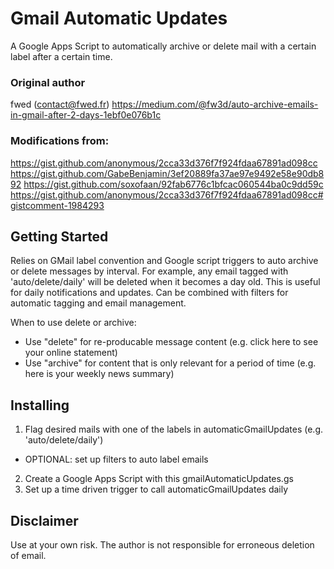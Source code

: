 # Gmail Automatic Updates
A Google Apps Script to automatically archive or delete mail with a certain label after a certain time.

### Original author
fwed (contact@fwed.fr)
https://medium.com/@fw3d/auto-archive-emails-in-gmail-after-2-days-1ebf0e076b1c

### Modifications from:
https://gist.github.com/anonymous/2cca33d376f7f924fdaa67891ad098cc
https://gist.github.com/GabeBenjamin/3ef20889fa37ae97e9492e58e90db892
https://gist.github.com/soxofaan/92fab6776c1bfcac060544ba0c9dd59c
https://gist.github.com/anonymous/2cca33d376f7f924fdaa67891ad098cc#gistcomment-1984293

Getting Started
---------------
Relies on GMail label convention and Google script triggers to auto archive or delete messages by interval.
For example, any email tagged with 'auto/delete/daily' will be deleted when it becomes a day old.
This is useful for daily notifications and updates.
Can be combined with filters for automatic tagging and email management.

When to use delete or archive:
- Use "delete" for re-producable message content (e.g. click here to see your online statement)
- Use "archive" for content that is only relevant for a period of time (e.g. here is your weekly news summary)

Installing
----------
1. Flag desired mails with one of the labels in automaticGmailUpdates (e.g. 'auto/delete/daily')
- OPTIONAL: set up filters to auto label emails
2. Create a Google Apps Script with this gmailAutomaticUpdates.gs
3. Set up a time driven trigger to call automaticGmailUpdates daily

Disclaimer
----------
Use at your own risk. The author is not responsible for erroneous deletion of email.
